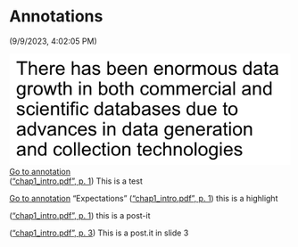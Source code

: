 # Annotations 
(9/9/2023, 4:02:05 PM)

![](GKQY5TMQ.png)  
[Go to annotation](zotero://open-pdf/library/items/SFBFGG4F?page=1&annotation=GKQY5TMQ)  
([“chap1_intro.pdf”, p. 1](zotero://select/library/items/RFHD4ZBT)) This is a test

[Go to annotation](zotero://open-pdf/library/items/SFBFGG4F?page=1&annotation=3TXGAB7H) “Expectations” ([“chap1_intro.pdf”, p. 1](zotero://select/library/items/RFHD4ZBT)) this is a highlight

([“chap1_intro.pdf”, p. 1](zotero://select/library/items/RFHD4ZBT)) this is a post-it

([“chap1_intro.pdf”, p. 3](zotero://select/library/items/RFHD4ZBT)) This is a post.it in slide 3